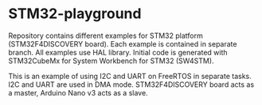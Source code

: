 # STM32-playground
Repository contains different examples for STM32 platform (STM32F4DISCOVERY board). Each example is contained in separate branch.
All examples use HAL library. Initial code is generated with STM32CubeMx for System Workbench for STM32 (SW4STM).

This is an example of using I2C and UART on FreeRTOS in separate tasks. I2C and UART are used in DMA mode. STM32F4DISCOVERY board acts as a master, Arduino Nano v3 acts as a slave.
